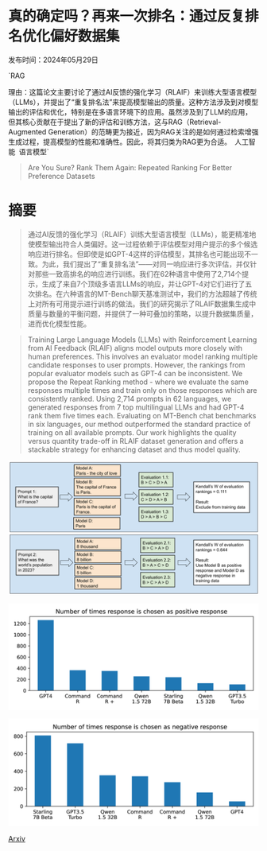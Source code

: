 # 真的确定吗？再来一次排名：通过反复排名优化偏好数据集

发布时间：2024年05月29日

`RAG

理由：这篇论文主要讨论了通过AI反馈的强化学习（RLAIF）来训练大型语言模型（LLMs），并提出了“重复排名法”来提高模型输出的质量。这种方法涉及到对模型输出的评估和优化，特别是在多语言环境下的应用。虽然涉及到了LLM的应用，但其核心贡献在于提出了新的评估和训练方法，这与RAG（Retrieval-Augmented Generation）的范畴更为接近，因为RAG关注的是如何通过检索增强生成过程，提高模型的性能和准确性。因此，将其归类为RAG更为合适。` `人工智能` `语言模型`

> Are You Sure? Rank Them Again: Repeated Ranking For Better Preference Datasets

# 摘要

> 通过AI反馈的强化学习（RLAIF）训练大型语言模型（LLMs），能更精准地使模型输出符合人类偏好。这一过程依赖于评估模型对用户提示的多个候选响应进行排名。但即使是如GPT-4这样的评估模型，其排名也可能出现不一致。为此，我们提出了“重复排名法”——对同一响应进行多次评估，并仅针对那些一致高排名的响应进行训练。我们在62种语言中使用了2,714个提示，生成了来自7个顶级多语言LLMs的响应，并让GPT-4对它们进行了五次排名。在六种语言的MT-Bench聊天基准测试中，我们的方法超越了传统上对所有可用提示进行训练的做法。我们的研究揭示了RLAIF数据集生成中质量与数量的平衡问题，并提供了一种可叠加的策略，以提升数据集质量，进而优化模型性能。

> Training Large Language Models (LLMs) with Reinforcement Learning from AI Feedback (RLAIF) aligns model outputs more closely with human preferences. This involves an evaluator model ranking multiple candidate responses to user prompts. However, the rankings from popular evaluator models such as GPT-4 can be inconsistent. We propose the Repeat Ranking method - where we evaluate the same responses multiple times and train only on those responses which are consistently ranked. Using 2,714 prompts in 62 languages, we generated responses from 7 top multilingual LLMs and had GPT-4 rank them five times each. Evaluating on MT-Bench chat benchmarks in six languages, our method outperformed the standard practice of training on all available prompts. Our work highlights the quality versus quantity trade-off in RLAIF dataset generation and offers a stackable strategy for enhancing dataset and thus model quality.

![真的确定吗？再来一次排名：通过反复排名优化偏好数据集](../../../paper_images/2405.18952/x1.png)

![真的确定吗？再来一次排名：通过反复排名优化偏好数据集](../../../paper_images/2405.18952/x2.png)

![真的确定吗？再来一次排名：通过反复排名优化偏好数据集](../../../paper_images/2405.18952/x3.png)

[Arxiv](https://arxiv.org/abs/2405.18952)